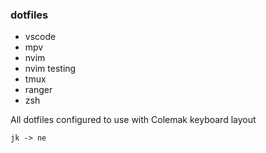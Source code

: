 ### dotfiles
- vscode
- mpv
- nvim
- nvim testing
- tmux
- ranger
- zsh

All dotfiles configured to use with Colemak keyboard layout 

```jk -> ne``` 
